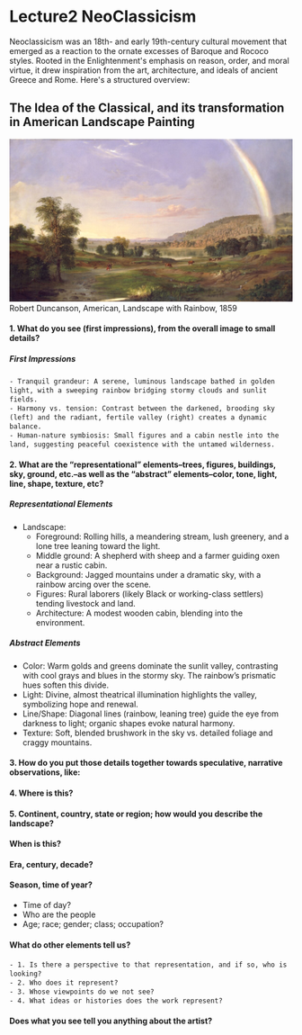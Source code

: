 # Lecture2 NeoClassicism
Neoclassicism was an 18th- and early 19th-century cultural movement that emerged as a reaction to the ornate excesses of Baroque and Rococo styles. Rooted in the Enlightenment's emphasis on reason, order, and moral virtue, it drew inspiration from the art, architecture, and ideals of ancient Greece and Rome. Here's a structured overview:
## The Idea of the Classical, and its transformation in American Landscape Painting
![Robert Duncanson, American, Landscape with Rainbow, 1859](./lecture-2.jpg "Robert Duncanson, American, Landscape with Rainbow, 1859")
Robert Duncanson, American, Landscape with Rainbow, 1859
#### 1. What do you see (first impressions), from the overall image to small details?
##### First Impressions
    - Tranquil grandeur: A serene, luminous landscape bathed in golden light, with a sweeping rainbow bridging stormy clouds and sunlit fields.
    - Harmony vs. tension: Contrast between the darkened, brooding sky (left) and the radiant, fertile valley (right) creates a dynamic balance.
    - Human-nature symbiosis: Small figures and a cabin nestle into the land, suggesting peaceful coexistence with the untamed wilderness.
#### 2. What are the “representational” elements–trees, figures, buildings, sky, ground, etc.–as well as the “abstract” elements–color, tone, light, line, shape, texture, etc?
##### Representational Elements
- Landscape:
    - Foreground: Rolling hills, a meandering stream, lush greenery, and a lone tree leaning toward the light.
     - Middle ground: A shepherd with sheep and a farmer guiding oxen near a rustic cabin.
    - Background: Jagged mountains under a dramatic sky, with a rainbow arcing over the scene.
    - Figures: Rural laborers (likely Black or working-class settlers) tending livestock and land.
    - Architecture: A modest wooden cabin, blending into the environment.
##### Abstract Elements
- Color: Warm golds and greens dominate the sunlit valley, contrasting with cool grays and blues in the stormy sky. The rainbow’s prismatic hues soften this divide.
- Light: Divine, almost theatrical illumination highlights the valley, symbolizing hope and renewal.
- Line/Shape: Diagonal lines (rainbow, leaning tree) guide the eye from darkness to light; organic shapes evoke natural harmony.
- Texture: Soft, blended brushwork in the sky vs. detailed foliage and craggy mountains.
#### 3. How do you put those details together towards speculative, narrative observations, like:
#### 4. Where is this?
#### 5. Continent, country, state or region; how would you describe the landscape?
#### When is this?
#### Era, century, decade?
#### Season, time of year?
- Time of day?
- Who are the people
- Age; race; gender; class; occupation?
#### What do other elements tell us?
    - 1. Is there a perspective to that representation, and if so, who is looking?
    - 2. Who does it represent?
    - 3. Whose viewpoints do we not see?
    - 4. What ideas or histories does the work represent?
#### Does what you see tell you anything about the artist?


